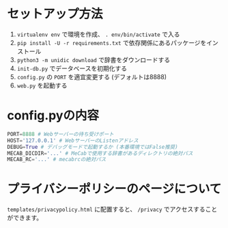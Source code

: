 # セットアップ方法
1. `virtualenv env` で環境を作成、 `. env/bin/activate` で入る
2. `pip install -U -r requirements.txt` で依存関係にあるパッケージをインストール
3. `python3 -m unidic download` で辞書をダウンロードする
4. `init-db.py` でデータベースを初期化する
5. `config.py` の `PORT` を適宜変更する (デフォルトは8888)
6. `web.py` を起動する

# config.pyの内容

```py
PORT=8888 # Webサーバーの待ち受けポート
HOST='127.0.0.1' # WebサーバーのListenアドレス
DEBUG=True # デバッグモードで起動するか (本番環境ではFalse推奨)
MECAB_DICDIR='...' # MeCabで使用する辞書があるディレクトリの絶対パス
MECAB_RC='...' # mecabrcの絶対パス
```

# プライバシーポリシーのページについて
`templates/privacypolicy.html` に配置すると、 `/privacy` でアクセスすることができます。
